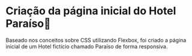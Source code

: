 # Criação da página inicial do Hotel Paraíso📄

Baseado nos conceitos sobre CSS utilizando Flexbox, foi criado a página inicial de um Hotel fictício chamado Paraíso de forma responsiva.

